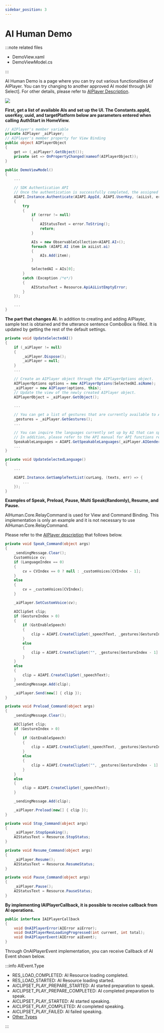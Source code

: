 ```yaml
---
sidebar_position: 3
---
```


# AI Human Demo

:::note related files

- DemoView.xaml
- DemoViewModel.cs

:::

AI Human Demo is a page where you can try out various functionalities of AIPlayer. You can try changing to another approved AI model through [AI Select]. For other details, please refer to [AIPlayer Description](../../../category/aiplayer-description-1).

<img src="/img/aihuman/windows/sampledemo_1.4.x.png" />

**First, get a list of available AIs and set up the UI. The Constants.appId, userKey, uuid, and targetPlatform below are parameters entered when calling AuthStart in HomeView.**

```csharp
// AIPlayer's member variable
private AIPlayer _aiPlayer;
// AIPlayer's member property for View Binding
public object AIPlayerObject
{
    get => (_aiPlayer?.GetObject());
    private set => OnPropertyChanged(nameof(AIPlayerObject));
}

public DemoViewModel()
{
    ...

    // SDK Authentication API
    // Once the authentication is successfully completed, the assigned AI list can be checked. If the authentication fails or the assigned model does not exist, an error object will be delivered.
    AIAPI.Instance.Authenticate(AIAPI.AppId, AIAPI.UserKey, (aiList, error) =>
    {
        try
        {
            if (error != null)
            {
                AIStatusText = error.ToString();
                return;
            }

            AIs = new ObservableCollection<AIAPI.AI>();
            foreach (AIAPI.AI item in aiList.ai)
            {
                AIs.Add(item);
            }

            SelectedAI = AIs[0];
        }
        catch (Exception /*e*/)
        {
            AIStatusText = Resource.ApiAiListEmptyError;
        }
    });

    ...
}
```

**The part that changes AI.** In addition to creating and adding AIPlayer, sample text is obtained and the utterance sentence ComboBox is filled. It is updated by getting the rest of the default settings.

```csharp
private void UpdateSelectedAI()
{
    if (_aiPlayer != null)
    {
        _aiPlayer.Dispose();
        _aiPlayer = null;
    }
    ...

    // Create an AIPlayer object through the AIPlayerOptions object.
    AIPlayerOptions options = new AIPlayerOptions(SelectedAI.aiName);
    _aiPlayer = new AIPlayer(options, this);
    // Update the view of the newly created AIPlayer object.
    AIPlayerObject = _aiPlayer.GetObject();           

    ...

    // You can get a list of gestures that are currently available to AI.
    _gestures = _aiPlayer.GetGestures();
    ...

    // You can inquire the languages currently set up by AI that can speak.
    // In addition, please refer to the API manual for API functions related to AI.
    SpeakableLanguages = AIAPI.GetSpeakableLanguages(_aiPlayer.AIGender);
    ...
}

private void UpdateSelectedLanguage()
{
    ...

    AIAPI.Instance.GetSampleTextList(curLang, (texts, err) => { 
        ...
    });
}
```

**Examples of Speak, Preload, Pause, Multi Speak(Randomly), Resume, and Pause.** 

AIHuman.Core.RelayCommand is used for View and Command Binding. This implementation is only an example and it is not necessary to use AIHuman.Core.RelayCommand.

Please refer to the [AIPlayer description](../../../category/aiplayer-description-1) that follows below.

```csharp
private void Speak_Command(object args)
{
    _sendingMessage.Clear();
    CustomVoice cv;
    if (LanguageIndex == 0)
    {
        cv = CVIndex == 0 ? null : _customVoices[CVIndex - 1];
    }
    else
    {
        cv = _customVoices[CVIndex];
    }

    _aiPlayer.SetCustomVoice(cv);

    AIClipSet clip;
    if (GestureIndex > 0)
    {
        if (GstEnableSpeech)
        {
            clip = AIAPI.CreateClipSet(_speechText, _gestures[GestureIndex - 1].Name);
        }
        else
        {
            clip = AIAPI.CreateClipSet("", _gestures[GestureIndex - 1].Name);
        }
    }
    else
    {
        clip = AIAPI.CreateClipSet(_speechText);
    }
    _sendingMessage.Add(clip);

    _aiPlayer.Send(new[] { clip });
}

private void Preload_Command(object args)
{
    _sendingMessage.Clear();

    AIClipSet clip;
    if (GestureIndex > 0)
    {
        if (GstEnableSpeech)
        {
            clip = AIAPI.CreateClipSet(_speechText, _gestures[GestureIndex - 1].Name);
        }
        else
        {
            clip = AIAPI.CreateClipSet("", _gestures[GestureIndex - 1].Name);
        }
    }
    else
    {
        clip = AIAPI.CreateClipSet(_speechText);
    }

    _sendingMessage.Add(clip);

    _aiPlayer.Preload(new[] { clip });
}

private void Stop_Command(object args)
{
    _aiPlayer.StopSpeaking();
    AIStatusText = Resource.StopStatus;
}

private void Resume_Command(object args)
{
    _aiPlayer.Resume();
    AIStatusText = Resource.ResumeStatus;
}

private void Pause_Command(object args)
{
    _aiPlayer.Pause();
    AIStatusText = Resource.PauseStatus;
}
```

**By implementing IAIPlayerCallback, it is possible to receive callback from AI operations.**

```csharp
public interface IAIPlayerCallback
{
    void OnAIPlayerError(AIError aiError);
    void OnAIPlayerResLoadingProgressed(int current, int total);
    void OnAIPlayerEvent(AIError aiEvent);
}
```

Through OnAIPlayerEvent implementation, you can receive Callback of AI Event shown below.

:::info AIEvent.Type

- RES_LOAD_COMPLETED: AI Resource loading completed.
- RES_LOAD_STARTED: AI Resource loading started.
- AICLIPSET_PLAY_PREPARE_STARTED: AI started preparation to speak.
- AICLIPSET_PLAY_PREPARE_COMPLETED: AI completed preparation to speak.
- AICLIPSET_PLAY_STARTED: AI started speaking.
- AICLIPSET_PLAY_COMPLETED: AI completed speaking.
- AICLIPSET_PLAY_FAILED: AI failed speaking.
- [Other Types](../../../aihuman/windows-sdk/apis/aievent)

:::
